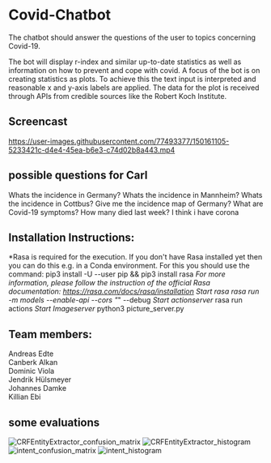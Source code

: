 # Covid-Chatbot
The chatbot should answer the questions of the user to topics concerning Covid-19.

The bot will display r-index and similar up-to-date statistics as well as information on how to prevent and cope with covid. A focus of the bot is on creating statistics as plots. To achieve this the text input is interpreted and reasonable x and y-axis labels are applied. The data for the plot is received through APIs from credible sources like the Robert Koch Institute.

## Screencast

https://user-images.githubusercontent.com/77493377/150161105-5233421c-d4e4-45ea-b6e3-c74d02b8a443.mp4


## possible questions for Carl 

Whats the incidence in Germany?
Whats the incidence in Mannheim?
Whats the incidence in Cottbus?
Give me the incidence map of Germany?
What are Covid-19 symptoms?
How many died last week?
I think i have corona



## Installation Instructions:
*Rasa is required for the execution. If you don't have Rasa installed yet then you can do this e.g. in a Conda environment. For this you should use the command:
pip3 install -U --user pip && pip3 install rasa
*For more information, please follow the instruction of the official Rasa documentation: https://rasa.com/docs/rasa/installation
*Start rasa*
rasa run -m models --enable-api --cors "*" --debug
*Start actionserver*
rasa run actions
*Start Imageserver*
python3 picture_server.py


## Team members:

Andreas Edte  
Canberk Alkan  
Dominic Viola  
Jendrik Hülsmeyer  
Johannes Damke  
Killian Ebi  


## some evaluations 

![CRFEntityExtractor_confusion_matrix](https://user-images.githubusercontent.com/77493377/150163110-d96783e9-4ffc-4537-acaa-847050161655.png)
![CRFEntityExtractor_histogram](https://user-images.githubusercontent.com/77493377/150163119-e4829812-0448-4d34-8474-b95094213a58.png)
![intent_confusion_matrix](https://user-images.githubusercontent.com/77493377/150163122-2203c17d-6f21-47e4-886b-44b192e2ba3b.png)
![intent_histogram](https://user-images.githubusercontent.com/77493377/150163142-b965cedb-ae13-4e7f-80c3-239bc81df46b.png)


